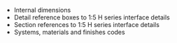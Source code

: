 - Internal dimensions
- Detail reference boxes to <span class="highlight-red">1:5</span> H series interface details
- Section references to <span class="highlight-red">1:5</span> H series interface details
- Systems, materials and finishes codes